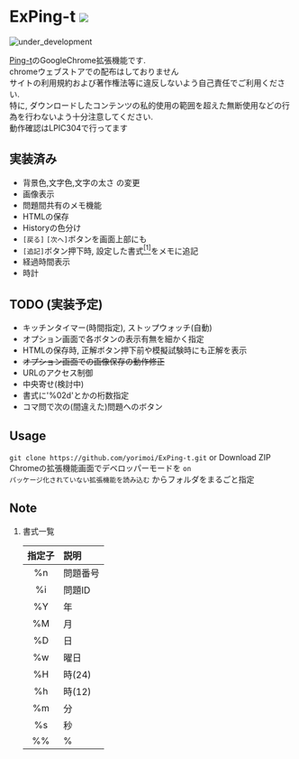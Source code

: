 # ExPing-t ![](https://github.com/yorimoi/ExPing-t/blob/master/icons/ExPing-t48.png)
![under_development](https://img.shields.io/badge/-%e9%96%8b%e7%99%ba%e4%b8%ad-important.svg)  

[Ping-t](https://ping-t.com/)のGoogleChrome拡張機能です.  
chromeウェブストアでの配布はしておりません  
サイトの利用規約および著作権法等に違反しないよう自己責任でご利用ください.  
特に, ダウンロードしたコンテンツの私的使用の範囲を超えた無断使用などの行為を行わないよう十分注意してください.  
動作確認はLPIC304で行ってます  

## 実装済み
* 背景色,文字色,文字の太さ の変更  
* 画像表示  
* 問題間共有のメモ機能  
* HTMLの保存  
* Historyの色分け  
* `[戻る]` `[次へ]`ボタンを画面上部にも  
* `[追記]`ボタン押下時, 設定した書式[<sup>[1]</sup>](#note-1)をメモに追記  
* 経過時間表示  
* 時計  

## TODO (実装予定)
* キッチンタイマー(時間指定), ストップウォッチ(自動)  
* オプション画面で各ボタンの表示有無を細かく指定  
* HTMLの保存時, 正解ボタン押下前や模擬試験時にも正解を表示  
* ~~オプション画面での画像保存の動作修正~~  
* URLのアクセス制御  
* 中央寄せ(検討中)  
* 書式に'%02d'とかの桁数指定  
* コマ問で次の(間違えた)問題へのボタン  

## Usage
`git clone https://github.com/yorimoi/ExPing-t.git` or Download ZIP  
Chromeの拡張機能画面でデベロッパーモードを `on`  
`パッケージ化されていない拡張機能を読み込む` からフォルダをまるごと指定  

## Note
<a name="note-1"></a>
1. 書式一覧

    | 指定子 |   説明   |
    | :----: | :------- |
    |   %n   | 問題番号 |
    |   %i   | 問題ID   |
    |   %Y   | 年       |
    |   %M   | 月       |
    |   %D   | 日       |
    |   %w   | 曜日     |
    |   %H   | 時(24)   |
    |   %h   | 時(12)   |
    |   %m   | 分       |
    |   %s   | 秒       |
    |   %%   | %        |
